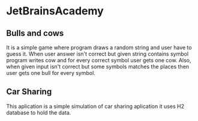 # JetBrainsAcademy

## Bulls and cows
  It is a simple game where program draws a random string and user have to guess it. 
  When user answer isn't correct but given string contains symbol program writes cow and for every correct symbol user gets one cow.
  Also, when given input isn't correct but some symbols matches the places then user gets one bull for every symbol.

## Car Sharing
This aplication is a simple simulation of car sharing aplication it uses H2 database to hold the data.
